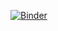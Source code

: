 [![Binder](https://mybinder.org/badge_logo.svg)](https://mybinder.org/v2/gh/djw45244/time-series-project/HEAD)
